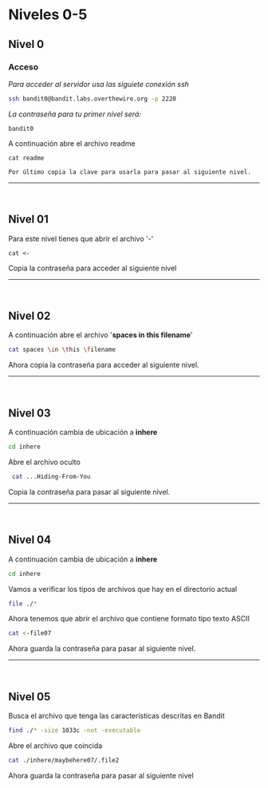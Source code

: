 # Niveles 0-5

## Nivel 0

### Acceso

*Para acceder al servidor usa las siguiete conexión ssh*

```bash
ssh bandit0@bandit.labs.overthewire.org -p 2220
```

*La contraseña para tu primer nivel será:*

```
bandit0
```

A continuación abre el archivo readme 

```
cat readme
```

```admonish
Por último copia la clave para usarla para pasar al siguiente nivel.
```

<hr>
<br>

## Nivel 01

Para este nivel tienes que abrir el archivo '-'

```
cat <-
```

Copia la contraseña para acceder al siguiente nivel

<hr>
<br>
 
## Nivel 02
 
A continuación abre el archivo '**spaces in this filename**'

```bash
cat spaces \in \this \filename
```

Ahora copia la contraseña para acceder al siguiente nivel.

<hr>
<br>
 
## Nivel 03

A continuación cambia de ubicación a **inhere** 

```bash
cd inhere
```

Abre el archivo oculto 

```bash
 cat ...Hiding-From-You
```

Copia la contraseña para pasar al siguiente nivel.

<hr>
<br>
 
## Nivel 04

A continuación cambia de ubicación a **inhere**

```bash
cd inhere
```

Vamos a verificar los tipos de archivos que hay en el directorio actual

```bash
file ./*
```

Ahora tenemos que abrir el archivo que contiene formato tipo texto ASCII

```bash
cat <-file07
```

Ahora guarda la contraseña para pasar al siguiente nivel.

<hr>
<br>
 
## Nivel 05

Busca el archivo que tenga las características descritas en Bandit

```bash
find ./* -size 1033c -not -executable
```

Abre el archivo que coincida

```bash
cat ./inhere/maybehere07/.file2
```

Ahora guarda la contraseña para pasar al siguiente nivel
